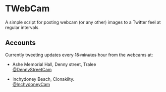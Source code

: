 # TWebCam

A simple script for posting webcam (or any other) images to a Twitter feel at regular intervals.

## Accounts

Currently tweeting updates every ~~15 minutes~~ hour from the webcams at:

* Ashe Memorial Hall, Denny street, Tralee  
[@DennyStreetCam](https://twitter.com/dennystreetcam)

* Inchydoney Beach, Clonakilty.   
[@InchydoneyCam](https://twitter.com/InchydoneyCam)
